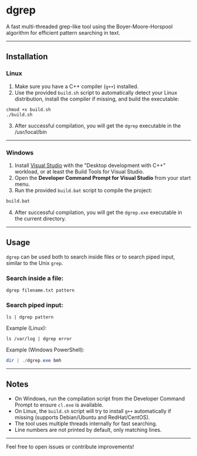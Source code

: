 # dgrep

A fast multi-threaded grep-like tool using the Boyer-Moore-Horspool algorithm for efficient pattern searching in text.

---

## Installation

### Linux

1. Make sure you have a C++ compiler (`g++`) installed.  
2. Use the provided `build.sh` script to automatically detect your Linux distribution, install the compiler if missing, and build the executable:

```shell
chmod +x build.sh
./build.sh
```

3. After successful compilation, you will get the `dgrep` executable in the /usr/local/bin

---

### Windows

1. Install [Visual Studio](https://visualstudio.microsoft.com/) with the "Desktop development with C++" workload, or at least the Build Tools for Visual Studio.  
2. Open the **Developer Command Prompt for Visual Studio** from your start menu.  
3. Run the provided `build.bat` script to compile the project:

```bat
build.bat
```

4. After successful compilation, you will get the `dgrep.exe` executable in the current directory.

---

## Usage

`dgrep` can be used both to search inside files or to search piped input, similar to the Unix `grep`.

### Search inside a file:

```shell
dgrep filename.txt pattern
```

### Search piped input:

```shell
ls | dgrep pattern
```

Example (Linux):

```shell
ls /var/log | dgrep error
```

Example (Windows PowerShell):

```powershell
dir | ./dgrep.exe bmh
```

---

## Notes

- On Windows, run the compilation script from the Developer Command Prompt to ensure `cl.exe` is available.  
- On Linux, the `build.sh` script will try to install `g++` automatically if missing (supports Debian/Ubuntu and RedHat/CentOS).  
- The tool uses multiple threads internally for fast searching.  
- Line numbers are not printed by default, only matching lines.

---

Feel free to open issues or contribute improvements!
